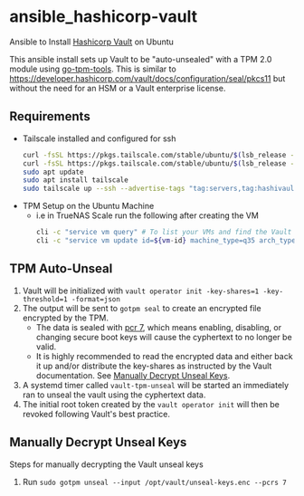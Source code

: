 # ansible_hashicorp-vault
Ansible to Install [Hashicorp Vault](https://www.vaultproject.io/) on Ubuntu

This ansible install sets up Vault to be "auto-unsealed" with a TPM 2.0 module using [go-tpm-tools](https://github.com/google/go-tpm-tools). This is similar to https://developer.hashicorp.com/vault/docs/configuration/seal/pkcs11 but without the need for an HSM or a Vault enterprise license.

## Requirements

* Tailscale installed and configured for ssh
    ```bash
    curl -fsSL https://pkgs.tailscale.com/stable/ubuntu/$(lsb_release -cs).noarmor.gpg | sudo tee /usr/share/keyrings/tailscale-archive-keyring.gpg >/dev/null
    curl -fsSL https://pkgs.tailscale.com/stable/ubuntu/$(lsb_release -cs).tailscale-keyring.list | sudo tee /etc/apt/sources.list.d/tailscale.list
    sudo apt update
    sudo apt install tailscale
    sudo tailscale up --ssh --advertise-tags "tag:servers,tag:hashivault"
    ```
* TPM Setup on the Ubuntu Machine
    * i.e in TrueNAS Scale run the following after creating the VM
        ```bash
        cli -c "service vm query" # To list your VMs and find the Vault ID
        cli -c "service vm update id=${vm-id} machine_type=q35 arch_type=x86_64 trusted_platform_module=true"
        ```

## TPM Auto-Unseal

1. Vault will be initialized with `vault operator init -key-shares=1 -key-threshold=1 -format=json`
1. The output will be sent to `gotpm seal` to create an encrypted file encrypted by the TPM.
    * The data is sealed with [pcr 7](https://wiki.archlinux.org/title/Trusted_Platform_Module#Accessing_PCR_registers), which means enabling, disabling, or changing secure boot keys will cause the cyphertext to no longer be valid.
    * It is highly recommended to read the encrypted data and either back it up and/or distribute the key-shares as instructed by the Vault documentation. See [Manually Decrypt Unseal Keys](#manually-decrypt-unseal-keys).
1. A systemd timer called `vault-tpm-unseal` will be started an immediately ran to unseal the vault using the cyphertext data.
1. The initial root token created by the `vault operator init` will then be revoked following Vault's best practice.

## Manually Decrypt Unseal Keys

Steps for manually decrypting the Vault unseal keys

1. Run `sudo gotpm unseal --input /opt/vault/unseal-keys.enc --pcrs 7`